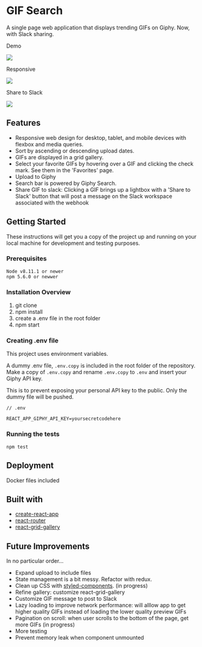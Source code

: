 # GIF Search

A single page web application that displays trending GIFs on Giphy. Now, with Slack sharing.

Demo

![](https://thumbs.gfycat.com/WhisperedAmbitiousAmurminnow-size_restricted.gif)

Responsive

![](https://thumbs.gfycat.com/ImpressiveWeepyBarbet-size_restricted.gif)

Share to Slack

![](https://thumbs.gfycat.com/FaintSophisticatedBull-size_restricted.gif)

## Features

* Responsive web design for desktop, tablet, and mobile devices with flexbox and media queries.
* Sort by ascending or descending upload dates.
* GIFs are displayed in a grid gallery.
* Select your favorite GIFs by hovering over a GIF and clicking the check mark. See them in the 'Favorites' page.
* Upload to Giphy
* Search bar is powered by Giphy Search.
* Share GIF to slack: Clicking a GIF brings up a lightbox with a 'Share to Slack' button that will post a message on the Slack workspace associated with the webhook


## Getting Started
These instructions will get you a copy of the project up and running on your local machine for development and testing purposes.

### Prerequisites

```
Node v8.11.1 or newer
npm 5.6.0 or newwer
```

### Installation Overview

1. git clone
1. npm install
1. create a .env file in the root folder
1. npm start


### Creating .env file

This project uses environment variables. 

A dummy .env file, `.env.copy` is included in the root folder of the repository. Make a copy of `.env.copy` and rename `.env.copy` to `.env` and insert your Giphy API key. 

This is to prevent exposing your personal API key to the public. Only the dummy file will be pushed. 

```
// .env

REACT_APP_GIPHY_API_KEY=yoursecretcodehere
```

### Running the tests

```
npm test
```

## Deployment

Docker files included


## Built with

* [create-react-app](https://github.com/facebook/create-react-app)
* [react-router](https://reacttraining.com/react-router/)
* [react-grid-gallery](https://benhowell.github.io/react-grid-gallery/)

## Future Improvements
In no particular order...
* Expand upload to include files
* State management is a bit messy. Refactor with redux.
* Clean up CSS with [styled-components](https://www.styled-components.com/). (in progress)
* Refine gallery: customize react-grid-gallery
* Customize GIF message to post to Slack
* Lazy loading to improve network performance: will alllow app to get higher quality GIFs instead of loading the lower quality preview GIFs
* Pagination on scroll: when user scrolls to the bottom of the page, get more GIFs (in progress)
* More testing
* Prevent memory leak when component unmounted